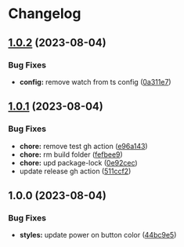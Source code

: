 # Changelog

## [1.0.2](https://github.com/Temu4/online-radio-player/compare/v1.0.1...v1.0.2) (2023-08-04)


### Bug Fixes

* **config:** remove watch from ts config ([0a311e7](https://github.com/Temu4/online-radio-player/commit/0a311e7d03a5515ecec5c2018e7a62e599cf2db3))

## [1.0.1](https://github.com/Temu4/online-radio-player/compare/v1.0.0...v1.0.1) (2023-08-04)


### Bug Fixes

* **chore:** remove test gh action ([e96a143](https://github.com/Temu4/online-radio-player/commit/e96a14384e77d3db785817597b689362a826ec3e))
* **chore:** rm build folder ([fefbee9](https://github.com/Temu4/online-radio-player/commit/fefbee97d5e27ffd7465d754a72afb56a10ed5b9))
* **chore:** upd package-lock ([0e92cec](https://github.com/Temu4/online-radio-player/commit/0e92ceca033116c7eda70cfcb4b17600bc4774a9))
* update release gh action ([511ccf2](https://github.com/Temu4/online-radio-player/commit/511ccf2bb1c125398991408ae7c4c8cb804aa605))

## 1.0.0 (2023-08-04)


### Bug Fixes

* **styles:** update power on button color ([44bc9e5](https://github.com/Temu4/online-radio-player/commit/44bc9e59703a153470f95576b8b2c31d9c7fac7d))
